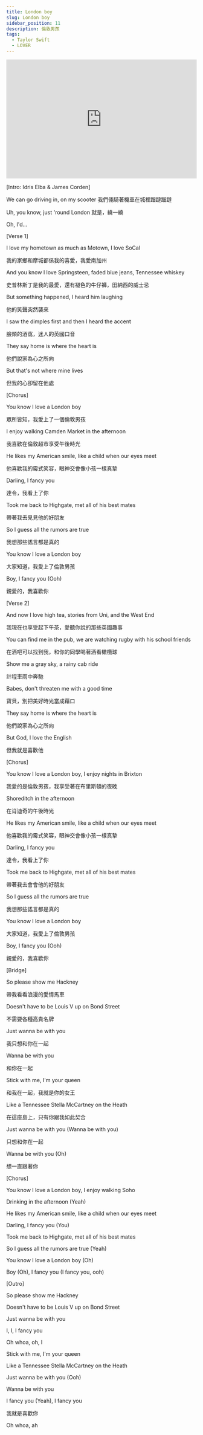 ```yaml
---
title: London boy
slug: London boy
sidebar_position: 11
description: 倫敦男孩
tags:
  - Taylor Swift
  - LOVER
---
```


<iframe width="100%" height="315" src="https://www.youtube.com/embed/yuEaFNTWUo8" title="YouTube video player" frameborder="0" allow="accelerometer; autoplay; clipboard-write; encrypted-media; gyroscope; picture-in-picture; web-share" allowfullscreen></iframe>

[Intro: Idris Elba & James Corden]

We can go driving in, on my scooter 我們倆騎著機車在城裡蹓躂蹓躂

Uh, you know, just 'round London 就是，繞一繞

Oh, I'd...

[Verse 1]

I love my hometown as much as Motown, I love SoCal

我的家鄉和摩城都係我的喜愛，我愛南加州

And you know I love Springsteen, faded blue jeans, Tennessee whiskey

史普林斯丁是我的最愛，還有褪色的牛仔褲，田納西的威士忌

But something happened, I heard him laughing

他的笑聲突然襲來

I saw the dimples first and then I heard the accent

臉頰的酒窩，迷人的英國口音

They say home is where the heart is

他們說家為心之所向

But that's not where mine lives

但我的心卻留在他處

[Chorus]

You know I love a London boy

眾所皆知，我愛上了一個倫敦男孩

I enjoy walking Camden Market in the afternoon

我喜歡在倫敦超市享受午後時光

He likes my American smile, like a child when our eyes meet

他喜歡我的霉式笑容，眼神交會像小孩一樣真摯

Darling, I fancy you

達令，我看上了你

Took me back to Highgate, met all of his best mates

帶著我去見見他的好朋友

So I guess all the rumors are true

我想那些謠言都是真的

You know I love a London boy

大家知道，我愛上了倫敦男孩

Boy, I fancy you (Ooh)

親愛的，我喜歡你

[Verse 2]

And now I love high tea, stories from Uni, and the West End

我現在也享受起下午茶，愛聽你說的那些英國趣事

You can find me in the pub, we are watching rugby with his school friends

在酒吧可以找到我，和你的同學喝著酒看橄欖球

Show me a gray sky, a rainy cab ride

計程車雨中奔馳

Babes, don't threaten me with a good time

寶貝，別把美好時光當成藉口

They say home is where the heart is

他們說家為心之所向

But God, I love the English

但我就是喜歡他

[Chorus]

You know I love a London boy, I enjoy nights in Brixton

我愛的是倫敦男孩，我享受著在布里斯頓的夜晚

Shoreditch in the afternoon

在肖迪奇的午後時光

He likes my American smile, like a child when our eyes meet

他喜歡我的霉式笑容，眼神交會像小孩一樣真摯

Darling, I fancy you

達令，我看上了你

Took me back to Highgate, met all of his best mates

帶著我去會會他的好朋友

So I guess all the rumors are true

我想那些謠言都是真的

You know I love a London boy

大家知道，我愛上了倫敦男孩

Boy, I fancy you (Ooh)

親愛的，我喜歡你

[Bridge]

So please show me Hackney

帶我看看浪漫的愛情馬車

Doesn't have to be Louis V up on Bond Street

不需要各種高貴名牌

Just wanna be with you

我只想和你在一起

Wanna be with you

和你在一起

Stick with me, I'm your queen

和我在一起，我就是你的女王

Like a Tennessee Stella McCartney on the Heath

在這座島上，只有你跟我如此契合

Just wanna be with you (Wanna be with you)

只想和你在一起

Wanna be with you (Oh)

想一直跟著你

[Chorus]

You know I love a London boy, I enjoy walking Soho

Drinking in the afternoon (Yeah)

He likes my American smile, like a child when our eyes meet

Darling, I fancy you (You)

Took me back to Highgate, met all of his best mates

So I guess all the rumors are true (Yeah)

You know I love a London boy (Oh)

Boy (Oh), I fancy you (I fancy you, ooh)

[Outro]

So please show me Hackney

Doesn't have to be Louis V up on Bond Street

Just wanna be with you

I, I, I fancy you

Oh whoa, oh, I

Stick with me, I'm your queen

Like a Tennessee Stella McCartney on the Heath

Just wanna be with you (Ooh)

Wanna be with you

I fancy you (Yeah), I fancy you

我就是喜歡你

Oh whoa, ah